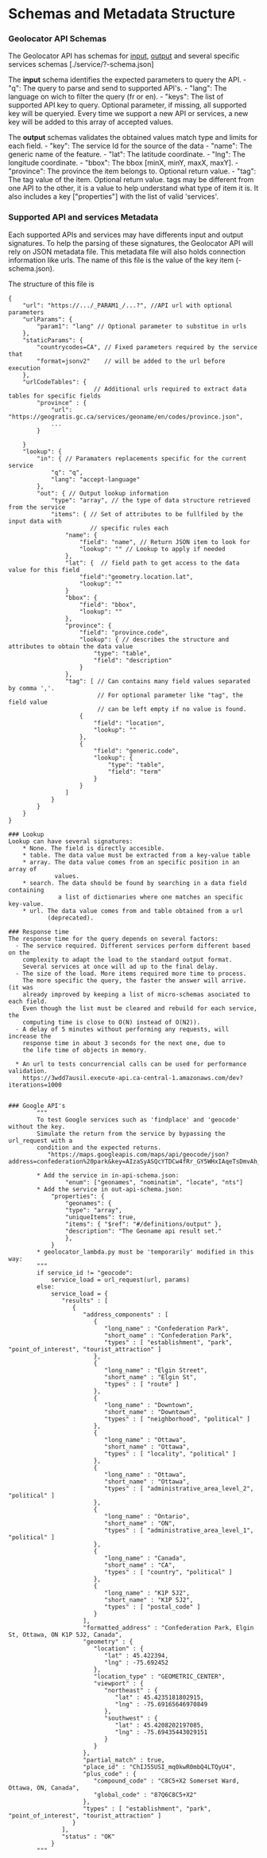 # Schemas and Metadata Structure

### Geolocator API Schemas
The Geolocator API has schemas for [input](./api/in-api-schema.json), [output](./api-out-schema.json) and several specific services schemas [./service/?-schema.json]

The __input__ schema identifies the expected parameters to query the API.
    - "q": The query to parse and send to supported API's.
    - "lang": The language on wich to filter the query (fr or en).
    - "keys": The list of supported API key to query. Optional parameter, if missing, all
              supported key will be queryied. Every time we support a new API or services, a new key will be added to this array of accepted values.

The __output__ schemas validates the obtained values match type and limits for each field.
    - "key": The service Id for the source of the data
    - "name": The generic name of the feature.
    - "lat": The latitude coordinate.
    - "lng": The longitude coordinate.
    - "bbox": The bbox [minX, minY, maxX, maxY].
    - "province": The province the item belongs to. Optional return value.
    - "tag": The tag value of the item. Optional return value. tags may be different from one API to
             the other, it is a value to help understand what type of item it is.
    It also includes a key ["properties"] with the list of valid 'services'.

### Supported API and services Metadata
Each supported APIs and services may have differents input and output signatures. To help the parsing of these signatures, the Geolocator API will rely on JSON metadata file. This metadata file will also holds connection information like urls. The name of this file is the value of the key item (<key>-schema.json).

The structure of this file is
```
{
    "url": "https://.../_PARAM1_/...?", //API url with optional parameters
    "urlParams": {
        "param1": "lang" // Optional parameter to substitue in urls
    },
    "staticParams": {
	    "countrycodes=CA", // Fixed parameters required by the service that 
	    "format=jsonv2"    // will be added to the url before execution
    },
    "urlCodeTables": {
                        // Additional urls required to extract data tables for specific fields
        "province" : {
            "url": "https://geogratis.gc.ca/services/geoname/en/codes/province.json",
            ...
        }

    }
    "lookup": {
        "in": { // Paramaters replacements specific for the current service
            "q": "q",
            "lang": "accept-language"
        },
        "out": { // Output lookup information
            "type": "array", // the type of data structure retrieved from the service
            "items": { // Set of attributes to be fullfiled by the input data with
                       // specific rules each
                "name": {
                    "field": "name", // Return JSON item to look for
                    "lookup": "" // Lookup to apply if needed
                },
                "lat": {  // field path to get access to the data value for this field
                    "field":"geometry.location.lat",
                    "lookup": ""
				}
                "bbox": {
                    "field": "bbox",
                    "lookup": ""
                },
                "province": {
                    "field": "province.code",
                    "lookup": { // describes the structure and attributes to obtain the data value
                        "type": "table",
                        "field": "description"
                    }
				},
                "tag": [ // Can contains many field values separated by comma ','.
                         // For optional parameter like "tag", the field value
                         // can be left empty if no value is found.
                    {
                        "field": "location",
                        "lookup": ""
                    },
                    {
                        "field": "generic.code",
                        "lookup": {
                            "type": "table",
                            "field": "term"
                        }
                    }
                ]
            }
        }
    }
}

### Lookup
Lookup can have several signatures:
    * None. The field is directly accesible.
    * table. The data value must be extracted from a key-value table
    * array. The data value comes from an specific position in an array of
             values.
    * search. The data should be found by searching in a data field containing
              a list of dictionaries where one matches an specific key-value.
    * url. The data value comes from and table obtained from a url
           (deprecated). 

### Response time
The response time for the query depends on several factors:
  - The service required. Different services perform different based on the
    complexity to adapt the load to the standard output format. 
    Several services at once will ad up to the final delay. 
  - The size of the load. More items required more time to process. 
    The more specific the query, the faster the answer will arrive. (it was 
    already improved by keeping a list of micro-schemas asociated to each field.
    Even though the list must be cleared and rebuild for each service, the 
    computing time is close to O(N) instead of O(N2)).
  - A delay of 5 minutes without performing any requests, will increase the 
    response time in about 3 seconds for the next one, due to
    the life time of objects in memory.

  * An url to tests concurrencial calls can be used for performance validation.
    https://3wdd7ausil.execute-api.ca-central-1.amazonaws.com/dev?iterations=1000


### Google API's
        """
        To test Google services such as 'findplace' and 'geocode' without the key. 
        Simulate the return from the service by bypassing the url_request with a 
        condition and the expected returns.
           "https://maps.googleapis.com/maps/api/geocode/json?address=confederation%20park&key=AIzaSyASQcYTDCw4fRr_GY5WHxIAqeTsDmvAh_8"

        * Add the service in in-api-schema.json:
                "enum": ["geonames", "nominatim", "locate", "nts"]
        * Add the service in out-api-schema.json:
            "properties": {
                "geonames": {
                "type": "array",
                "uniqueItems": true,
                "items": { "$ref": "#/definitions/output" },
                "description": "The Geoname api result set."
                },
            }
        * geolocator_lambda.py must be 'temporarily' modified in this way:        
        """
        if service_id != "geocode":
            service_load = url_request(url, params)
        else:
            service_load = {
               "results" : [
                  {
                     "address_components" : [
                        {
                           "long_name" : "Confederation Park",
                           "short_name" : "Confederation Park",
                           "types" : [ "establishment", "park", "point_of_interest", "tourist_attraction" ]
                        },
                        {
                           "long_name" : "Elgin Street",
                           "short_name" : "Elgin St",
                           "types" : [ "route" ]
                        },
                        {
                           "long_name" : "Downtown",
                           "short_name" : "Downtown",
                           "types" : [ "neighborhood", "political" ]
                        },
                        {
                           "long_name" : "Ottawa",
                           "short_name" : "Ottawa",
                           "types" : [ "locality", "political" ]
                        },
                        {
                           "long_name" : "Ottawa",
                           "short_name" : "Ottawa",
                           "types" : [ "administrative_area_level_2", "political" ]
                        },
                        {
                           "long_name" : "Ontario",
                           "short_name" : "ON",
                           "types" : [ "administrative_area_level_1", "political" ]
                        },
                        {
                           "long_name" : "Canada",
                           "short_name" : "CA",
                           "types" : [ "country", "political" ]
                        },
                        {
                           "long_name" : "K1P 5J2",
                           "short_name" : "K1P 5J2",
                           "types" : [ "postal_code" ]
                        }
                     ],
                     "formatted_address" : "Confederation Park, Elgin St, Ottawa, ON K1P 5J2, Canada",
                     "geometry" : {
                        "location" : {
                           "lat" : 45.422394,
                           "lng" : -75.692452
                        },
                        "location_type" : "GEOMETRIC_CENTER",
                        "viewport" : {
                           "northeast" : {
                              "lat" : 45.4235181802915,
                              "lng" : -75.69165646970849
                           },
                           "southwest" : {
                              "lat" : 45.4208202197085,
                              "lng" : -75.69435443029151
                           }
                        }
                     },
                     "partial_match" : true,
                     "place_id" : "ChIJ55USI_mq0kwR0mbQ4LTQyU4",
                     "plus_code" : {
                        "compound_code" : "C8C5+X2 Somerset Ward, Ottawa, ON, Canada",
                        "global_code" : "87Q6C8C5+X2"
                     },
                     "types" : [ "establishment", "park", "point_of_interest", "tourist_attraction" ]
                  }
               ],
               "status" : "OK"
            }
        """